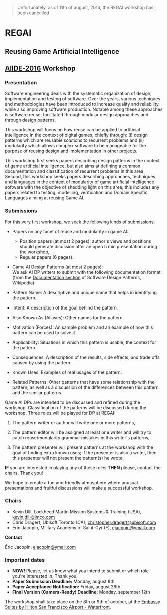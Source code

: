 ﻿> Unfortunately, as of 11th of august, 2016, the REGAI workshop has been cancelled

# REGAI
## Reusing Game Artificial Intelligence
## [AIIDE-2016](http://www.aiide.org) Workshop

### Presentation

Software engineering deals with the systematic organization of design, implementation and testing of software.
Over the years, various techniques and methodologies have been introduced to increase quality and reliability, while also improving software production.
Notable among these approaches is software reuse, facilitated through modular design approaches and through design patterns.

This workshop will focus on how reuse can be applied to artificial intelligence in the context of digital games, chiefly through:
(i) design patterns which are reusable solutions to recurrent problems and (ii) modularity which allows complex software to be manageable for the purpose of reusing design and implementation in other projects.

This workshop first seeks papers describing design patterns in the context of game artificial intelligence,
but also aims at defining a common documentation and classification of recurrent problems in this area.
Second, this workshop seeks papers describing approaches, techniques and languages in the context of modularity of game artificial intelligence software with the objective of shedding light on this area;
this includes any papers related to testing, modelling, verification and Domain Specific Languages aiming at reusing Game AI.

### Submissions

For this very first workshop, we seek the following kinds of submissions:  
*   Papers on any facet of reuse and modularity in game AI:
     * Position papers (at most 2 pages); author's views and positions should generate dicussion after an open 5 min presentation during the workshop,
     * Regular papers (6 pages).
*   Game AI Design Patterns (at most 2 pages):  
We ask AI DP writers to submit with the following documentation format (from the [Documentation section](https://en.wikipedia.org/wiki/Software_design_pattern#Documentation)
of Software Design Patterns, Wikipedia):  

  *  Pattern Name: A descriptive and unique name that helps in identifying the pattern.
  *  Intent: A description of the goal behind the pattern.
  *  Also Known As (Aliases): Other names for the pattern.
  *  Motivation (Forces): An sample problem and an example of how this pattern can be used to solve it.
  *  Applicability: Situations in which this pattern is usable; the context for the pattern.
  *  Consequences: A description of the results, side effects, and trade offs caused by using the pattern.
  *  Known Uses: Examples of real usages of the pattern.
  *  Related Patterns: Other patterns that have some relationship with the pattern, as well as a discussion of the differences between this pattern and the similar patterns.

Game AI DPs are intended to be discussed and refined during the workshop. Classification of the patterns will be discussed during the workshop.
Three roles will be played for DP at REGAI:

1. The pattern writer or author will write one or more patterns,

2. The pattern editor will be assigned at least one writer and will try to catch reuse/modularity grammar mistakes in this writer's patterns,

3. The pattern presenter will present patterns at the workshop with the goal of finding extra known uses; if the presenter is also a writer,
then this presenter will not present the pattern(s) he wrote.

**IF** you are interested in playing any of these roles **THEN** please, contact the chairs. Thank you!

We hope to create a fun and friendly atmosphere where unusual presentations and fruitful discussions will make a successful workshop.

### Chairs
* Kevin Dill, Lockheed Martin Mission Systems & Training (USA), kevin.dill@lmco.com
* Chris Dragert, Ubisoft Toronto (CA), christopher.dragert@ubisoft.com
* Éric Jacopin, Military Academy of Saint-Cyr (F), ejacopin@ymail.com

**Contact**

Éric Jacopin, ejacopin@ymail.com

### Important dates

* **NOW!** Please, let us know what you intend to submit or which role you're interested in. Thank you!
* **Paper Submission Deadline:** Monday, august 8th
* **Paper Acceptance Notification:** Friday, august 26th
* **Final Version (Camera-Ready) Deadline:** Monday, september 12th

The workshop shall take place on the 8th or 9th of october, at the [Embassy Suites by Hilton San Francisco Airport - Waterfront](http://embassysuites3.hilton.com/en/hotels/california/embassy-suites-by-hilton-san-francisco-airport-waterfront-SFOBGES/index.html).
